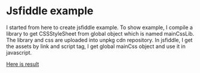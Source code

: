 # Jsfiddle example

I started from here to create jsfiddle example. To show example, I compile a
library to get CSSStyleSheet from global object which is named mainCssLib.
The library and css are uploaded into unpkg cdn repository.
In jsfiddle, I get the assets by link and script tag, I get global mainCss
object and use it in javascript.


[Here is result](https://jsfiddle.net/toshiyuki_rs/rmq3ujfh/)

